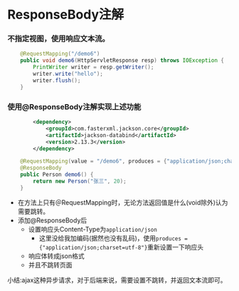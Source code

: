 # ResponseBody注解

### 不指定视图，使用响应文本流。

```java
    @RequestMapping("/demo6")
    public void demo6(HttpServletResponse resp) throws IOException {
        PrintWriter writer = resp.getWriter();
        writer.write("hello");
        writer.flush();
    }
```



### 使用@ResponseBody注解实现上述功能

```xml
        <dependency>
            <groupId>com.fasterxml.jackson.core</groupId>
            <artifactId>jackson-databind</artifactId>
            <version>2.13.3</version>
        </dependency>
```

```java
    @RequestMapping(value = "/demo6", produces = {"application/json;charset=utf-8"})
    @ResponseBody
    public Person demo6() {
        return new Person("张三", 20);
    }
```

- 在方法上只有＠RequestMapping时，无论方法返回值是什么(void除外)认为需要跳转。
- 添加@ResponseBody后
  - 设置响应头Content-Type为`application/json`
    - 这里没给我加编码(据然也没有乱码)，使用`produces = {"application/json;charset=utf-8"}`重新设置一下响应头
  - 响应体转成json格式
  - 并且不跳转页面



小结:ajax这种异步请求，对于后端来说，需要设置不跳转，并返回文本流即可。

